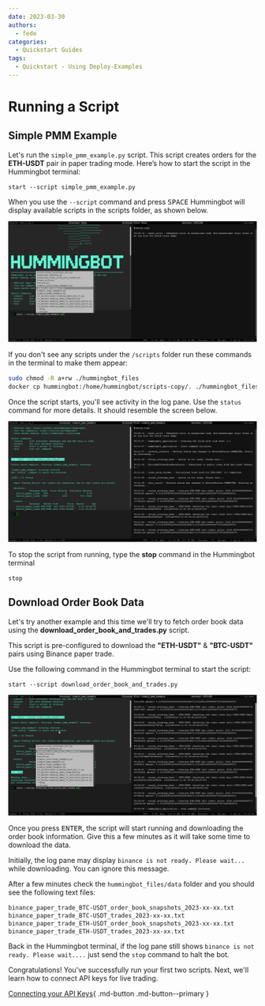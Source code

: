 ```yaml
---
date: 2023-03-30
authors:
  - fede
categories:
  - Quickstart Guides
tags:
  - Quickstart - Using Deploy-Examples
---
```


# Running a Script

## Simple PMM Example

Let's run the `simple_pmm_example.py` script. This script creates orders for the **ETH-USDT** pair in paper trading mode. Here’s how to start the script in the Hummingbot terminal:

```
start --script simple_pmm_example.py
```

When you use the `--script` command and press <kbd>SPACE</kbd> Hummingbot will display available scripts in the scripts folder, as shown below. 

![Alt text](script.png)

If you don't see any scripts under the `/scripts` folder run these commands in the terminal to make them appear: 

```bash
sudo chmod -R a+rw ./hummingbot_files
docker cp hummingbot:/home/hummingbot/scripts-copy/. ./hummingbot_files/scripts/
```

Once the script starts, you'll see activity in the log pane. Use the `status` command for more details. It should resemble the screen below.

![Alt text](simple-pmm.png)


To stop the script from running, type the **stop** command in the Hummingbot terminal

```
stop
```

## Download Order Book Data

Let's try another example and this time we'll try to fetch order book data using the **download_order_book_and_trades.py** script.

This script is pre-configured to download the **"ETH-USDT"** & **"BTC-USDT"** pairs using Binance paper trade. 

Use the following command in the Hummingbot terminal to start the script:

```
start --script download_order_book_and_trades.py
```

![Alt text](order_book.png)

Once you press <kbd>ENTER</kbd>, the script will start running and downloading the order book information. Give this a few minutes as it will take some time to download the data.

Initially, the log pane may display `binance is not ready. Please wait...` while downloading. You can ignore this message.

After a few minutes check the `hummingbot_files/data` folder and you should see the following text files:

```
binance_paper_trade_BTC-USDT_order_book_snapshots_2023-xx-xx.txt
binance_paper_trade_BTC-USDT_trades_2023-xx-xx.txt
binance_paper_trade_ETH-USDT_order_book_snapshots_2023-xx-xx.txt
binance_paper_trade_ETH-USDT_trades_2023-xx-xx.txt
```

Back in the Hummingbot terminal, if the log pane still shows `binance is not ready. Please wait....` just send the `stop` command to halt the bot.

Congratulations! You've successfully run your first two scripts. Next, we'll learn how to connect API keys for live trading.

[Connecting your API Keys](3-api-keys.md){ .md-button .md-button--primary }
